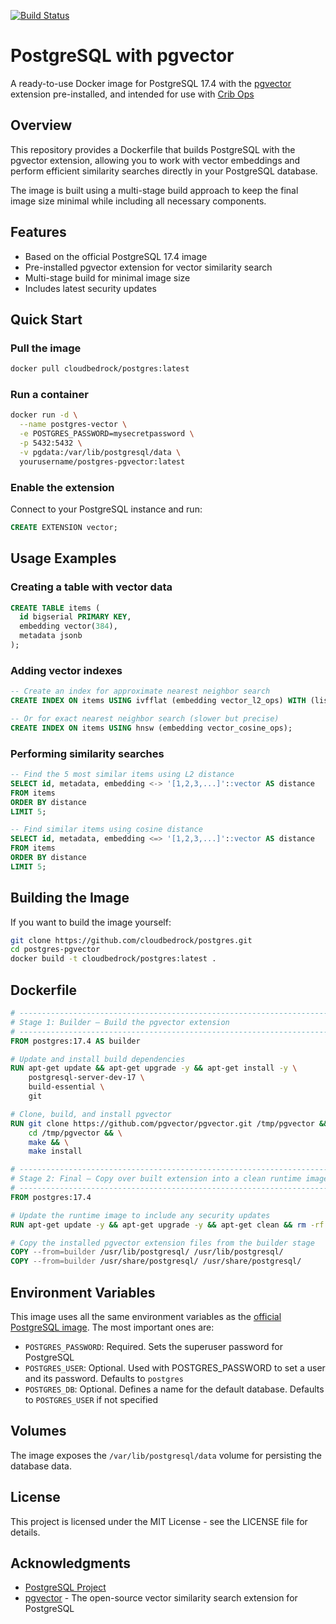 [![Build Status](https://img.shields.io/badge/build-passing-brightgreen)](https://github.com/cloudbedrock/postgres)
# PostgreSQL with pgvector

A ready-to-use Docker image for PostgreSQL 17.4 with the [pgvector](https://github.com/pgvector/pgvector) extension pre-installed, and intended for use with [Crib Ops](https://github.com/cloudbedrock/cribops-docs)

## Overview

This repository provides a Dockerfile that builds PostgreSQL with the pgvector extension, allowing you to work with vector embeddings and perform efficient similarity searches directly in your PostgreSQL database.

The image is built using a multi-stage build approach to keep the final image size minimal while including all necessary components.

## Features

- Based on the official PostgreSQL 17.4 image
- Pre-installed pgvector extension for vector similarity search
- Multi-stage build for minimal image size
- Includes latest security updates

## Quick Start

### Pull the image

```bash
docker pull cloudbedrock/postgres:latest
```

### Run a container

```bash
docker run -d \
  --name postgres-vector \
  -e POSTGRES_PASSWORD=mysecretpassword \
  -p 5432:5432 \
  -v pgdata:/var/lib/postgresql/data \
  yourusername/postgres-pgvector:latest
```

### Enable the extension

Connect to your PostgreSQL instance and run:

```sql
CREATE EXTENSION vector;
```

## Usage Examples

### Creating a table with vector data

```sql
CREATE TABLE items (
  id bigserial PRIMARY KEY,
  embedding vector(384),
  metadata jsonb
);
```

### Adding vector indexes

```sql
-- Create an index for approximate nearest neighbor search
CREATE INDEX ON items USING ivfflat (embedding vector_l2_ops) WITH (lists = 100);

-- Or for exact nearest neighbor search (slower but precise)
CREATE INDEX ON items USING hnsw (embedding vector_cosine_ops);
```

### Performing similarity searches

```sql
-- Find the 5 most similar items using L2 distance
SELECT id, metadata, embedding <-> '[1,2,3,...]'::vector AS distance
FROM items
ORDER BY distance
LIMIT 5;

-- Find similar items using cosine distance
SELECT id, metadata, embedding <=> '[1,2,3,...]'::vector AS distance
FROM items
ORDER BY distance
LIMIT 5;
```

## Building the Image

If you want to build the image yourself:

```bash
git clone https://github.com/cloudbedrock/postgres.git
cd postgres-pgvector
docker build -t cloudbedrock/postgres:latest .
```

## Dockerfile

```dockerfile
# -----------------------------------------------------------------------------
# Stage 1: Builder – Build the pgvector extension
# -----------------------------------------------------------------------------
FROM postgres:17.4 AS builder

# Update and install build dependencies
RUN apt-get update && apt-get upgrade -y && apt-get install -y \
    postgresql-server-dev-17 \
    build-essential \
    git

# Clone, build, and install pgvector
RUN git clone https://github.com/pgvector/pgvector.git /tmp/pgvector && \
    cd /tmp/pgvector && \
    make && \
    make install

# -----------------------------------------------------------------------------
# Stage 2: Final – Copy over built extension into a clean runtime image
# -----------------------------------------------------------------------------
FROM postgres:17.4

# Update the runtime image to include any security updates
RUN apt-get update -y && apt-get upgrade -y && apt-get clean && rm -rf /var/lib/apt/lists/*

# Copy the installed pgvector extension files from the builder stage
COPY --from=builder /usr/lib/postgresql/ /usr/lib/postgresql/
COPY --from=builder /usr/share/postgresql/ /usr/share/postgresql/
```

## Environment Variables

This image uses all the same environment variables as the [official PostgreSQL image](https://hub.docker.com/_/postgres/). The most important ones are:

- `POSTGRES_PASSWORD`: Required. Sets the superuser password for PostgreSQL
- `POSTGRES_USER`: Optional. Used with POSTGRES_PASSWORD to set a user and its password. Defaults to `postgres`
- `POSTGRES_DB`: Optional. Defines a name for the default database. Defaults to `POSTGRES_USER` if not specified

## Volumes

The image exposes the `/var/lib/postgresql/data` volume for persisting the database data.

## License

This project is licensed under the MIT License - see the LICENSE file for details.

## Acknowledgments

- [PostgreSQL Project](https://www.postgresql.org/)
- [pgvector](https://github.com/pgvector/pgvector) - The open-source vector similarity search extension for PostgreSQL
